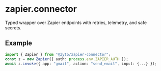 # zapier.connector
Typed wrapper over Zapier endpoints with retries, telemetry, and safe secrets.

## Example
```ts
import { Zapier } from "@zyto/zapier-connector";
const z = new Zapier({ auth: process.env.ZAPIER_AUTH });
await z.invoke({ app: "gmail", action: "send_email", input: {...} });

